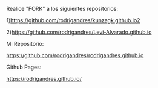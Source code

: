 Realice "FORK" a los siguientes repositorios:

1)https://github.com/rodrigandres/kunzagk.github.io2

2)https://github.com/rodrigandres/Levi-Alvarado.github.io


Mi Repositorio:

https://github.com/rodrigandres/rodrigandres.github.io

Github Pages:

https://rodrigandres.github.io/
